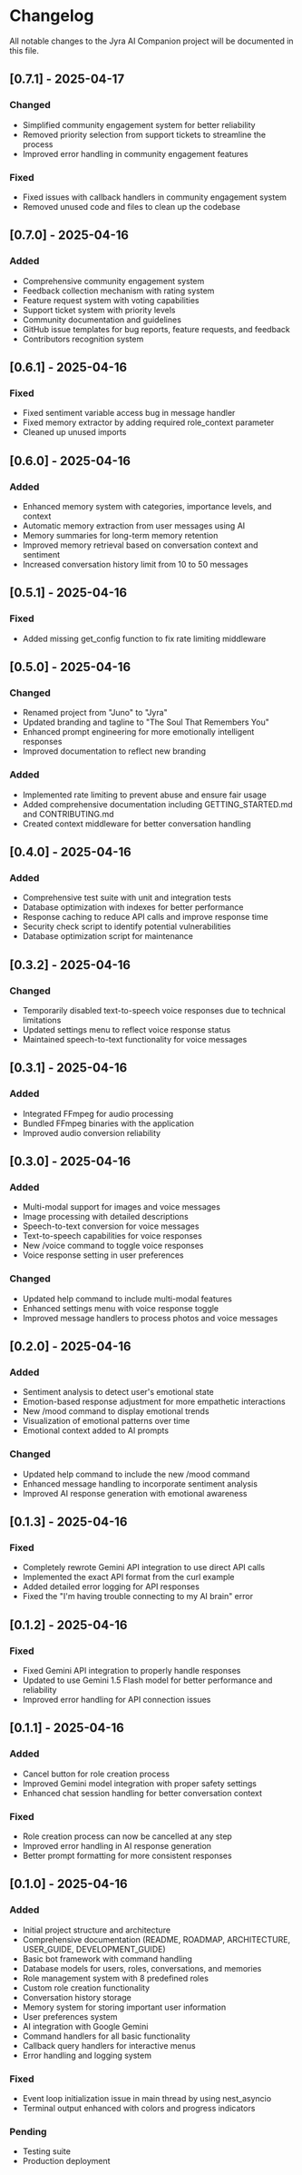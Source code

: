 # Changelog

All notable changes to the Jyra AI Companion project will be documented in this file.

## [0.7.1] - 2025-04-17

### Changed
- Simplified community engagement system for better reliability
- Removed priority selection from support tickets to streamline the process
- Improved error handling in community engagement features

### Fixed
- Fixed issues with callback handlers in community engagement system
- Removed unused code and files to clean up the codebase

## [0.7.0] - 2025-04-16

### Added
- Comprehensive community engagement system
- Feedback collection mechanism with rating system
- Feature request system with voting capabilities
- Support ticket system with priority levels
- Community documentation and guidelines
- GitHub issue templates for bug reports, feature requests, and feedback
- Contributors recognition system

## [0.6.1] - 2025-04-16

### Fixed
- Fixed sentiment variable access bug in message handler
- Fixed memory extractor by adding required role_context parameter
- Cleaned up unused imports

## [0.6.0] - 2025-04-16

### Added
- Enhanced memory system with categories, importance levels, and context
- Automatic memory extraction from user messages using AI
- Memory summaries for long-term memory retention
- Improved memory retrieval based on conversation context and sentiment
- Increased conversation history limit from 10 to 50 messages

## [0.5.1] - 2025-04-16

### Fixed
- Added missing get_config function to fix rate limiting middleware

## [0.5.0] - 2025-04-16

### Changed
- Renamed project from "Juno" to "Jyra"
- Updated branding and tagline to "The Soul That Remembers You"
- Enhanced prompt engineering for more emotionally intelligent responses
- Improved documentation to reflect new branding

### Added
- Implemented rate limiting to prevent abuse and ensure fair usage
- Added comprehensive documentation including GETTING_STARTED.md and CONTRIBUTING.md
- Created context middleware for better conversation handling

## [0.4.0] - 2025-04-16

### Added
- Comprehensive test suite with unit and integration tests
- Database optimization with indexes for better performance
- Response caching to reduce API calls and improve response time
- Security check script to identify potential vulnerabilities
- Database optimization script for maintenance

## [0.3.2] - 2025-04-16

### Changed
- Temporarily disabled text-to-speech voice responses due to technical limitations
- Updated settings menu to reflect voice response status
- Maintained speech-to-text functionality for voice messages

## [0.3.1] - 2025-04-16

### Added
- Integrated FFmpeg for audio processing
- Bundled FFmpeg binaries with the application
- Improved audio conversion reliability

## [0.3.0] - 2025-04-16

### Added
- Multi-modal support for images and voice messages
- Image processing with detailed descriptions
- Speech-to-text conversion for voice messages
- Text-to-speech capabilities for voice responses
- New /voice command to toggle voice responses
- Voice response setting in user preferences

### Changed
- Updated help command to include multi-modal features
- Enhanced settings menu with voice response toggle
- Improved message handlers to process photos and voice messages

## [0.2.0] - 2025-04-16

### Added
- Sentiment analysis to detect user's emotional state
- Emotion-based response adjustment for more empathetic interactions
- New /mood command to display emotional trends
- Visualization of emotional patterns over time
- Emotional context added to AI prompts

### Changed
- Updated help command to include the new /mood command
- Enhanced message handling to incorporate sentiment analysis
- Improved AI response generation with emotional awareness

## [0.1.3] - 2025-04-16

### Fixed
- Completely rewrote Gemini API integration to use direct API calls
- Implemented the exact API format from the curl example
- Added detailed error logging for API responses
- Fixed the "I'm having trouble connecting to my AI brain" error

## [0.1.2] - 2025-04-16

### Fixed
- Fixed Gemini API integration to properly handle responses
- Updated to use Gemini 1.5 Flash model for better performance and reliability
- Improved error handling for API connection issues

## [0.1.1] - 2025-04-16

### Added
- Cancel button for role creation process
- Improved Gemini model integration with proper safety settings
- Enhanced chat session handling for better conversation context

### Fixed
- Role creation process can now be cancelled at any step
- Improved error handling in AI response generation
- Better prompt formatting for more consistent responses

## [0.1.0] - 2025-04-16

### Added
- Initial project structure and architecture
- Comprehensive documentation (README, ROADMAP, ARCHITECTURE, USER_GUIDE, DEVELOPMENT_GUIDE)
- Basic bot framework with command handling
- Database models for users, roles, conversations, and memories
- Role management system with 8 predefined roles
- Custom role creation functionality
- Conversation history storage
- Memory system for storing important user information
- User preferences system
- AI integration with Google Gemini
- Command handlers for all basic functionality
- Callback query handlers for interactive menus
- Error handling and logging system

### Fixed
- Event loop initialization issue in main thread by using nest_asyncio
- Terminal output enhanced with colors and progress indicators

### Pending
- Testing suite
- Production deployment
